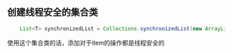 ## 创建线程安全的集合类
```java
	List<T> synchronizedList = Collections.synchronizedList(new ArrayList<T>());
```
使用这个集合类的话，添加对于item的操作都是线程安全的